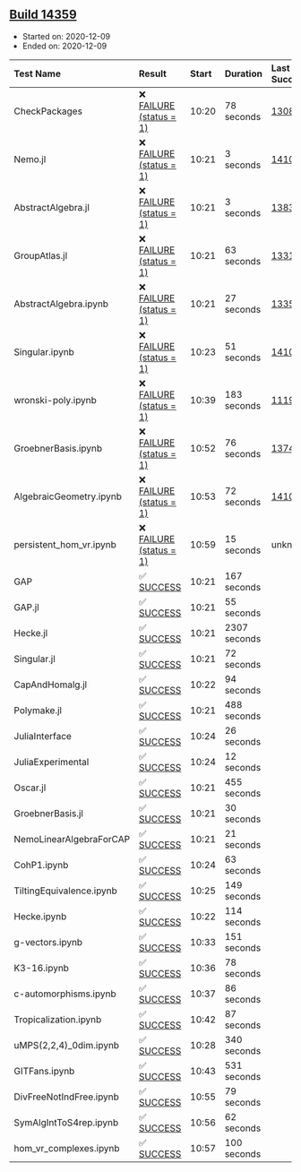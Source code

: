 ## [Build 14359](https://oscarci.mathematik.uni-kl.de/job/oscar/14359/)

* Started on: 2020-12-09
* Ended on: 2020-12-09

| Test Name    | Result | Start | Duration | Last Success | First Failure |
|:-------------|:-------|:------|:---------|:-------------|:--------------|
| CheckPackages | ❌ [FAILURE (status = 1)](https://oscarci.mathematik.uni-kl.de/job/oscar/14359/artifact/logs/build-14359/CheckPackages.log) | 10:20 | 78 seconds | [13085](https://oscarci.mathematik.uni-kl.de/job/oscar/13085/) | [13086](https://oscarci.mathematik.uni-kl.de/job/oscar/13086/) |
| Nemo.jl | ❌ [FAILURE (status = 1)](https://oscarci.mathematik.uni-kl.de/job/oscar/14359/artifact/logs/build-14359/Nemo.jl.log) | 10:21 | 3 seconds | [14101](https://oscarci.mathematik.uni-kl.de/job/oscar/14101/) | [14102](https://oscarci.mathematik.uni-kl.de/job/oscar/14102/) |
| AbstractAlgebra.jl | ❌ [FAILURE (status = 1)](https://oscarci.mathematik.uni-kl.de/job/oscar/14359/artifact/logs/build-14359/AbstractAlgebra.jl.log) | 10:21 | 3 seconds | [13837](https://oscarci.mathematik.uni-kl.de/job/oscar/13837/) | [13838](https://oscarci.mathematik.uni-kl.de/job/oscar/13838/) |
| GroupAtlas.jl | ❌ [FAILURE (status = 1)](https://oscarci.mathematik.uni-kl.de/job/oscar/14359/artifact/logs/build-14359/GroupAtlas.jl.log) | 10:21 | 63 seconds | [13311](https://oscarci.mathematik.uni-kl.de/job/oscar/13311/) | [13312](https://oscarci.mathematik.uni-kl.de/job/oscar/13312/) |
| AbstractAlgebra.ipynb | ❌ [FAILURE (status = 1)](https://oscarci.mathematik.uni-kl.de/job/oscar/14359/artifact/logs/build-14359/AbstractAlgebra.ipynb.log) | 10:21 | 27 seconds | [13355](https://oscarci.mathematik.uni-kl.de/job/oscar/13355/) | [13356](https://oscarci.mathematik.uni-kl.de/job/oscar/13356/) |
| Singular.ipynb | ❌ [FAILURE (status = 1)](https://oscarci.mathematik.uni-kl.de/job/oscar/14359/artifact/logs/build-14359/Singular.ipynb.log) | 10:23 | 51 seconds | [14101](https://oscarci.mathematik.uni-kl.de/job/oscar/14101/) | [14102](https://oscarci.mathematik.uni-kl.de/job/oscar/14102/) |
| wronski-poly.ipynb | ❌ [FAILURE (status = 1)](https://oscarci.mathematik.uni-kl.de/job/oscar/14359/artifact/logs/build-14359/wronski-poly.ipynb.log) | 10:39 | 183 seconds | [11192](https://oscarci.mathematik.uni-kl.de/job/oscar/11192/) | [11193](https://oscarci.mathematik.uni-kl.de/job/oscar/11193/) |
| GroebnerBasis.ipynb | ❌ [FAILURE (status = 1)](https://oscarci.mathematik.uni-kl.de/job/oscar/14359/artifact/logs/build-14359/GroebnerBasis.ipynb.log) | 10:52 | 76 seconds | [13748](https://oscarci.mathematik.uni-kl.de/job/oscar/13748/) | [13749](https://oscarci.mathematik.uni-kl.de/job/oscar/13749/) |
| AlgebraicGeometry.ipynb | ❌ [FAILURE (status = 1)](https://oscarci.mathematik.uni-kl.de/job/oscar/14359/artifact/logs/build-14359/AlgebraicGeometry.ipynb.log) | 10:53 | 72 seconds | [14101](https://oscarci.mathematik.uni-kl.de/job/oscar/14101/) | [14102](https://oscarci.mathematik.uni-kl.de/job/oscar/14102/) |
| persistent_hom_vr.ipynb | ❌ [FAILURE (status = 1)](https://oscarci.mathematik.uni-kl.de/job/oscar/14359/artifact/logs/build-14359/persistent_hom_vr.ipynb.log) | 10:59 | 15 seconds | unknown | unknown |
| GAP | ✅ [SUCCESS](https://oscarci.mathematik.uni-kl.de/job/oscar/14359/artifact/logs/build-14359/GAP.log) | 10:21 | 167 seconds |  |  |
| GAP.jl | ✅ [SUCCESS](https://oscarci.mathematik.uni-kl.de/job/oscar/14359/artifact/logs/build-14359/GAP.jl.log) | 10:21 | 55 seconds |  |  |
| Hecke.jl | ✅ [SUCCESS](https://oscarci.mathematik.uni-kl.de/job/oscar/14359/artifact/logs/build-14359/Hecke.jl.log) | 10:21 | 2307 seconds |  |  |
| Singular.jl | ✅ [SUCCESS](https://oscarci.mathematik.uni-kl.de/job/oscar/14359/artifact/logs/build-14359/Singular.jl.log) | 10:21 | 72 seconds |  |  |
| CapAndHomalg.jl | ✅ [SUCCESS](https://oscarci.mathematik.uni-kl.de/job/oscar/14359/artifact/logs/build-14359/CapAndHomalg.jl.log) | 10:22 | 94 seconds |  |  |
| Polymake.jl | ✅ [SUCCESS](https://oscarci.mathematik.uni-kl.de/job/oscar/14359/artifact/logs/build-14359/Polymake.jl.log) | 10:21 | 488 seconds |  |  |
| JuliaInterface | ✅ [SUCCESS](https://oscarci.mathematik.uni-kl.de/job/oscar/14359/artifact/logs/build-14359/JuliaInterface.log) | 10:24 | 26 seconds |  |  |
| JuliaExperimental | ✅ [SUCCESS](https://oscarci.mathematik.uni-kl.de/job/oscar/14359/artifact/logs/build-14359/JuliaExperimental.log) | 10:24 | 12 seconds |  |  |
| Oscar.jl | ✅ [SUCCESS](https://oscarci.mathematik.uni-kl.de/job/oscar/14359/artifact/logs/build-14359/Oscar.jl.log) | 10:21 | 455 seconds |  |  |
| GroebnerBasis.jl | ✅ [SUCCESS](https://oscarci.mathematik.uni-kl.de/job/oscar/14359/artifact/logs/build-14359/GroebnerBasis.jl.log) | 10:21 | 30 seconds |  |  |
| NemoLinearAlgebraForCAP | ✅ [SUCCESS](https://oscarci.mathematik.uni-kl.de/job/oscar/14359/artifact/logs/build-14359/NemoLinearAlgebraForCAP.log) | 10:21 | 21 seconds |  |  |
| CohP1.ipynb | ✅ [SUCCESS](https://oscarci.mathematik.uni-kl.de/job/oscar/14359/artifact/logs/build-14359/CohP1.ipynb.log) | 10:24 | 63 seconds |  |  |
| TiltingEquivalence.ipynb | ✅ [SUCCESS](https://oscarci.mathematik.uni-kl.de/job/oscar/14359/artifact/logs/build-14359/TiltingEquivalence.ipynb.log) | 10:25 | 149 seconds |  |  |
| Hecke.ipynb | ✅ [SUCCESS](https://oscarci.mathematik.uni-kl.de/job/oscar/14359/artifact/logs/build-14359/Hecke.ipynb.log) | 10:22 | 114 seconds |  |  |
| g-vectors.ipynb | ✅ [SUCCESS](https://oscarci.mathematik.uni-kl.de/job/oscar/14359/artifact/logs/build-14359/g-vectors.ipynb.log) | 10:33 | 151 seconds |  |  |
| K3-16.ipynb | ✅ [SUCCESS](https://oscarci.mathematik.uni-kl.de/job/oscar/14359/artifact/logs/build-14359/K3-16.ipynb.log) | 10:36 | 78 seconds |  |  |
| c-automorphisms.ipynb | ✅ [SUCCESS](https://oscarci.mathematik.uni-kl.de/job/oscar/14359/artifact/logs/build-14359/c-automorphisms.ipynb.log) | 10:37 | 86 seconds |  |  |
| Tropicalization.ipynb | ✅ [SUCCESS](https://oscarci.mathematik.uni-kl.de/job/oscar/14359/artifact/logs/build-14359/Tropicalization.ipynb.log) | 10:42 | 87 seconds |  |  |
| uMPS(2,2,4)_0dim.ipynb | ✅ [SUCCESS](https://oscarci.mathematik.uni-kl.de/job/oscar/14359/artifact/logs/build-14359/uMPS-2-2-4-_0dim.ipynb.log) | 10:28 | 340 seconds |  |  |
| GITFans.ipynb | ✅ [SUCCESS](https://oscarci.mathematik.uni-kl.de/job/oscar/14359/artifact/logs/build-14359/GITFans.ipynb.log) | 10:43 | 531 seconds |  |  |
| DivFreeNotIndFree.ipynb | ✅ [SUCCESS](https://oscarci.mathematik.uni-kl.de/job/oscar/14359/artifact/logs/build-14359/DivFreeNotIndFree.ipynb.log) | 10:55 | 79 seconds |  |  |
| SymAlgIntToS4rep.ipynb | ✅ [SUCCESS](https://oscarci.mathematik.uni-kl.de/job/oscar/14359/artifact/logs/build-14359/SymAlgIntToS4rep.ipynb.log) | 10:56 | 62 seconds |  |  |
| hom_vr_complexes.ipynb | ✅ [SUCCESS](https://oscarci.mathematik.uni-kl.de/job/oscar/14359/artifact/logs/build-14359/hom_vr_complexes.ipynb.log) | 10:57 | 100 seconds |  |  |
